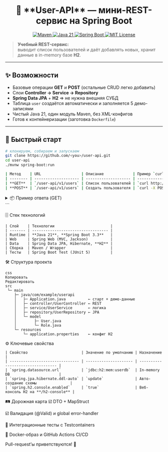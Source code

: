 <h1 align="center">
  🐣  **User-API** — мини-REST-сервис на Spring Boot
</h1>
<p align="center">
  <a href="https://maven.apache.org/">
    <img src="https://img.shields.io/badge/Maven-3.9%2B-brightgreen?logo=apachemaven" alt="Maven" />
  </a>
  <a href="https://adoptium.net/">
    <img src="https://img.shields.io/badge/Java-21-blue?logo=openjdk" alt="Java 21" />
  </a>
  <a href="https://spring.io/">
    <img src="https://img.shields.io/badge/Spring Boot-3.3.x-brightgreen?logo=spring" alt="Spring Boot" />
  </a>
  <a href="LICENSE">
    <img src="https://img.shields.io/badge/License-MIT-yellow.svg" alt="MIT License" />
  </a>
</p>

> **Учебный REST-сервис:**  
> выводит список пользователей и даёт добавлять новых, хранит данные в in-memory базе **H2**.

---

## ✨ Возможности

- Базовые операции **GET** и **POST** (остальные CRUD легко добавить)
- Слои **Controller → Service → Repository**
- **Spring Data JPA** + **H2** ⇒ не нужна внешняя СУБД
- Таблица `user` создаётся автоматически и заполняется 5 демо-записями
- Чистый Java 21, один модуль Maven, без XML-конфигов
- Готов к контейнеризации (заготовка `Dockerfile`)

---

## 🚀 Быстрый старт

```bash
# клонируем, собираем и запускаем
git clone https://github.com/<you>/user-api.git
cd user-api
./mvnw spring-boot:run

| Метод    | URL                  | Описание             | Пример `curl`                                                                                                                                                          |
| -------- | -------------------- | -------------------- | ---------------------------------------------------------------------------------------------------------------------------------------------------------------------- |
| **GET**  | `/user-api/v1/users` | Список пользователей | `curl http://localhost:8080/user-api/v1/users`                                                                                                                         |
| **POST** | `/user-api/v1/users` | Создать пользователя | `curl -X POST -H "Content-Type: application/json" \`<br>`-d '{"firstName":"John","lastName":"Doe","role":"DEVELOPER"}' \`<br>`http://localhost:8080/user-api/v1/users` |
```

<details> <summary>📦 Пример ответа (GET)</summary>
```json
Копировать
Редактировать
[
  {
    "id": 1,
    "firstName": "Ada",
    "lastName": "Lovelace",
    "role": "DEVELOPER"
  },
  ...
]
</details>
```

🗄️ Стек технологий
```
| Слой    | Технологии                         |
| ------- | ---------------------------------- |
| Runtime | **Java 21**, **Spring Boot 3.3**   |
| Web     | Spring Web (MVC, Jackson)          |
| Data    | Spring Data JPA, Hibernate, **H2** |
| Сборка  | Maven / Wrapper                    |
| Тесты   | Spring Boot Test (JUnit 5)         |
```


🛠️ Структура проекта
```
css
Копировать
Редактировать
src
 └─ main
    ├─ java/com/example/userapi
    │   ├─ Application.java          ← старт + демо-данные
    │   ├─ controller/UserController ← REST
    │   ├─ service/UserService       ← логика
    │   ├─ repository/UserRepository ← JPA
    │   └─ model
    │        ├─ User.java
    │        └─ Role.java
    └─ resources
        └─ application.properties    ← конфиг H2
```

⚙️ Ключевые свойства

```
| Свойство                        | Значение по умолчанию | Назначение                        |
| ------------------------------- | --------------------- | --------------------------------- |
| `spring.datasource.url`         | `jdbc:h2:mem:userdb`  | In-memory DB                      |
| `spring.jpa.hibernate.ddl-auto` | `update`              | Авто-создание схемы               |
| `spring.h2.console.enabled`     | `true`                | Веб-консоль H2 на **/h2-console** |
```


🛤️ Дорожная карта
☑️ DTO + MapStruct

☑️ Валидация (@Valid) и global error-handler

🧪 Интеграционные тесты с Testcontainers

🐳 Docker-образ и GitHub Actions CI/CD

Pull-request’ы приветствуются! 🎉
